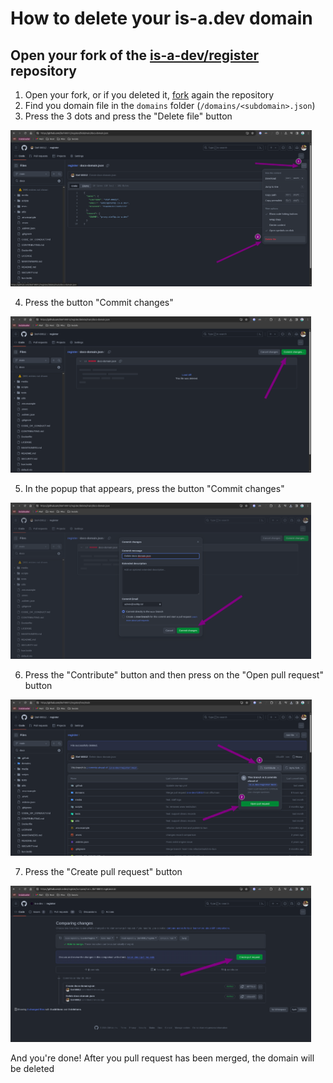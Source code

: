 # How to delete your is-a.dev domain

## Open your fork of the [is-a-dev/register](https://github.com/is-a-dev/register) repository

1. Open your fork, or if you deleted it, [fork](https://github.com/is-a-dev/register/fork) again the repository
2. Find you domain file in the `domains` folder (`/domains/<subdomain>.json`)
3. Press the 3 dots and press the "Delete file" button

<img src="../img/delete_domain_step_1.png" height="250">

4. Press the button "Commit changes"

<img src="../img/delete_domain_step_2.png" height="250">

5. In the popup that appears, press the button "Commit changes"

<img src="../img/delete_domain_step_3.png" height="250">

6. Press the "Contribute" button and then press on the "Open pull request" button

<img src="../img/delete_domain_step_4.png" height="250">

7. Press the "Create pull request" button

<img src="../img/delete_domain_step_5.png" height="250">

And you're done! After you pull request has been merged, the domain will be deleted